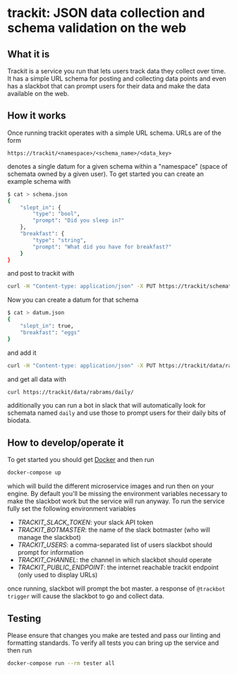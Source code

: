 # trackit: JSON data collection and schema validation on the web

## What it is

Trackit is a service you run that lets users track data they collect over time. It has a simple URL schema for posting and collecting data points and even has a slackbot that can prompt users for their data and make the data available on the web.


## How it works

Once running trackit operates with a simple URL schema. URLs are of the form

```
https://trackit/<namespace>/<schema_name>/<data_key>
```

denotes a single datum for a given schema within a "namespace" (space of schemata owned by a given user). To get started you can create an example schema with

```bash
$ cat > schema.json
{
    "slept_in": {
        "type": "bool",
        "prompt": "Did you sleep in?"
    },
    "breakfast": {
        "type": "string",
        "prompt": "What did you have for breakfast?"
    }
}
```

and post to trackit with


```bash
curl -H "Content-type: application/json" -X PUT https://trackit/schemata/rabrams/daily/ -d @schema.json
```

Now you can create a datum for that schema

```bash
$ cat > datum.json
{
    "slept_in": true,
    "breakfast": "eggs"
}
```

and add it

```bash
curl -H "Content-type: application/json" -X PUT https://trackit/data/rabrams/daily/latest/ -d @datum.json
```

and get all data with

```bash
curl https://trackit/data/rabrams/daily/
```

additionally you can run a bot in slack that will automatically look for schemata named `daily` and use those to prompt users for their daily bits of biodata.

## How to develop/operate it

To get started you should get [Docker](https://docs.docker.com/engine/installation/) and then run


```bash
docker-compose up
```

which will build the different microservice images and run then on your engine. By default you'll be missing the environment variables necessary to make the slackbot work but the service will run anyway. To run the service fully set the following environment variables


* *TRACKIT_SLACK_TOKEN*: your slack API token
* *TRACKIT_BOTMASTER*: the name of the slack botmaster (who will manage the slackbot)
* *TRACKIT_USERS*: a comma-separated list of users slackbot should prompt for information
* *TRACKIT_CHANNEL*: the channel in which slackbot should operate
* *TRACKIT_PUBLIC_ENDPOINT*: the internet reachable trackit endpoint (only used to display URLs)

once running, slackbot will prompt the bot master. a response of `@trackbot trigger` will cause the slackbot to go and collect data.

## Testing
Please ensure that changes you make are tested and pass our linting and formatting standards. To verify all tests you can bring up the service and then run

```bash
docker-compose run --rm tester all
```
